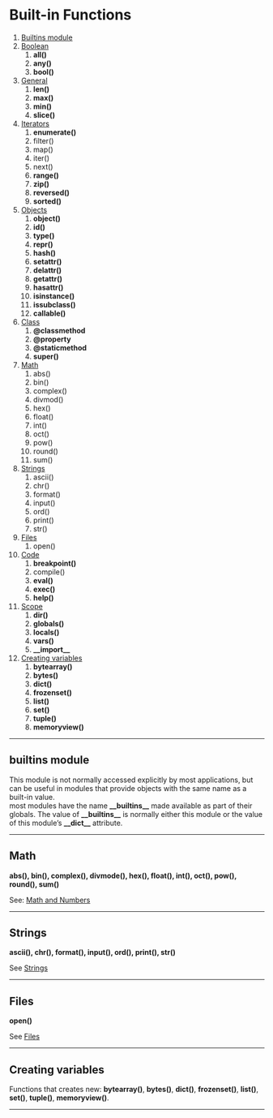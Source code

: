 # Built-in Functions

1. [Builtins module](built_ins.md)
2. [Boolean](built_ins/boolean.md)
   1. **all()**
   2. **any()**
   3. **bool()**
3. [General](built_ins/general.md)
   1. **len()**
   2. **max()**
   3. **min()**
   4. **slice()**
4. [Iterators](built_ins/iterators.md)
   1. **enumerate()**
   2. filter()
   3. map()
   4. iter()
   5. next()
   6. **range()**
   7. **zip()**
   8. **reversed()**
   9. **sorted()**
5. [Objects](built_ins/objects.md)
   1. **object()**
   2. **id()**
   3. **type()**
   4. **repr()**
   5. **hash()**
   6. **setattr()**
   7. **delattr()**
   8. **getattr()**
   9. **hasattr()**
   10. **isinstance()**
   11. **issubclass()**
   12. **callable()**
6. [Class](built_ins/class.md)
   1. **@classmethod**
   2. **@property**
   3. **@staticmethod**
   4. **super()**
7. [Math](math.md)
   1. abs()
   2. bin()
   3. complex()
   4. divmod()
   5. hex()
   6. float()
   7. int()
   8. oct()
   9. pow()
   10. round()
   11. sum()
6. [Strings](string.md)
   1. ascii()
   2. chr()
   3. format()
   4. input()
   5. ord()
   6. print()
   7. str()
8. [Files](files.md)
   1. open()
9. [Code](built_ins/code.md)
   1. **breakpoint()**
   2. compile()
   3. **eval()**
   4. **exec()**
   5. **help()**
10. [Scope](built_ins/scope.md)
    1. **dir()**
    2. **globals()**
    3. **locals()**
    4. **vars()**
    5. **\_\_import\_\_**
11. [Creating variables](built_ins.md)
    1. **bytearray()**
    2. **bytes()**
    3. **dict()**
    4. **frozenset()**
    5. **list()**
    6. **set()**
    7. **tuple()**
    8. **memoryview()**

---

## builtins module

This module is not normally accessed explicitly by most applications, but can be useful in modules that provide objects with the same name as a built-in value.  
most modules have the name **\_\_builtins\_\_** made available as part of their globals. The value of **\_\_builtins\_\_** is normally either this module or the value of this module’s **\_\_dict\_\_** attribute.  

---

## Math  

**abs(), bin(), complex(), divmode(), hex(), float(), int(), oct(), pow(), round(), sum()**  

See: [Math and Numbers](math.md)

---

## Strings  

**ascii(), chr(), format(), input(), ord(), print(), str()**  

See [Strings](string.md)

---

## Files
 
**open()**  

See [Files](files.md)

---

## Creating variables
Functions that creates new: **bytearray()**, **bytes()**, **dict()**, **frozenset()**, **list()**, **set()**, **tuple()**, **memoryview()**.  

---







